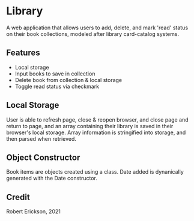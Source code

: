 # Library

A web application that allows users to add, delete, and mark 'read' status on their book collections, modeled after library card-catalog systems.

## Features

- Local storage
- Input books to save in collection
- Delete book from collection & local storage
- Toggle read status via checkmark

## Local Storage

User is able to refresh page, close & reopen browser, and close page and return to page, and an array containing their library is saved in their browser's local storage.  Array information is stringified into storage, and then parsed when retrieved.

## Object Constructor

Book items are objects created using a class. Date added is dynanically generated with the Date constructor.

## Credit

Robert Erickson, 2021